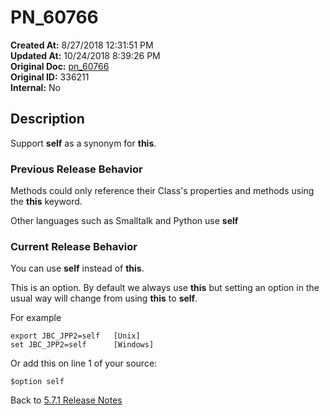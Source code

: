 # PN_60766

**Created At:** 8/27/2018 12:31:51 PM  
**Updated At:** 10/24/2018 8:39:26 PM  
**Original Doc:** [pn_60766](https://docs.jbase.com/48420-5-7-1-release-notes/pn_60766)  
**Original ID:** 336211  
**Internal:** No  

## Description

Support **self** as a synonym for **this**.

### Previous Release Behavior

Methods could only reference their Class's properties and methods using the **this** keyword.

Other languages such as Smalltalk and Python use **self**

### Current Release Behavior

You can use **self** instead of **this**.

This is an option. By default we always use **this** but setting an option in the usual way will change from using **this** to **self**.

For example

```
export JBC_JPP2=self   [Unix]
set JBC_JPP2=self      [Windows]
```

Or add this on line 1 of your source:

```
$option self
```

Back to [5.7.1 Release Notes](./../README.md)
